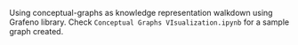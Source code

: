 Using conceptual-graphs as knowledge representation walkdown using Grafeno library. Check `Conceptual Graphs VIsualization.ipynb` for a sample graph created.  